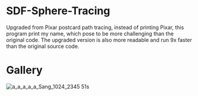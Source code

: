 # SDF-Sphere-Tracing
Upgraded from Pixar postcard path tracing, instead of printing Pixar, this program print my name, which pose to be more challenging than the original code. The upgraded version is also more readable and run 9x faster than the original source code.

# Gallery
![a_a_a_a_a_Sang_1024_2345 51s](https://user-images.githubusercontent.com/93391908/139782488-7f13dcff-5795-4d07-85b9-1689b5f78608.png)
